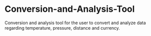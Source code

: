 # Conversion-and-Analysis-Tool
Conversion and analysis tool for the user to convert and analyze data regarding temperature, pressure, distance and currency.
